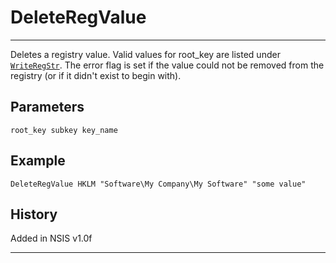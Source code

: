 # DeleteRegValue

---

Deletes a registry value. Valid values for root_key are listed under [`WriteRegStr`][1]. The error flag is set if the value could not be removed from the registry (or if it didn't exist to begin with).

## Parameters

    root_key subkey key_name

## Example

	DeleteRegValue HKLM "Software\My Company\My Software" "some value"

## History

Added in NSIS v1.0f

---

[1]: WriteRegStr.md